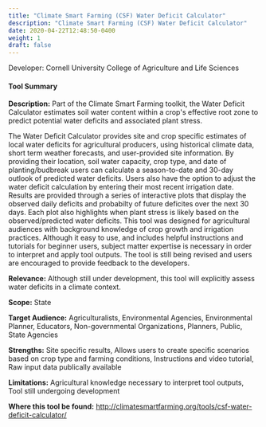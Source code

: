 ```yaml
---
title: "Climate Smart Farming (CSF) Water Deficit Calculator"
description: "Climate Smart Farming (CSF) Water Deficit Calculator"
date: 2020-04-22T12:48:50-0400
weight: 1
draft: false
---
```

Developer: Cornell University College of Agriculture and Life Sciences

#### Tool Summary
**Description:** Part of the Climate Smart Farming toolkit, the Water Deficit Calculator estimates soil water content within a crop's effective root zone to predict potential water deficits and associated plant stress.  

The Water Deficit Calculator provides site and crop specific estimates of local water deficits for agricultural producers, using historical climate data, short term weather forecasts, and user-provided site information. By providing their location, soil water capacity, crop type, and date of planting/budbreak users can calculate a season-to-date and 30-day outlook of predicted water deficits. Users also have the option to adjust the water deficit calculation by entering their most recent irrigation date. Results are provided through a series of interactive plots that display the observed daily deficits and probabilty of future deficites over the next 30 days. Each plot also highlights when plant stress is likely based on the observed/predicted water deficits. This tool was designed for agricultural audiences with background knowledge of crop growth and irrigation practices. Although it easy to use, and includes helpful instructions and tutorials for beginner users, subject matter expertise is necessary in order to interpret and apply tool outputs. The tool is still being revised and users are encouraged to provide feedback to the developers.

**Relevance:** Although still under development, this tool will explicitly assess water deficits in a climate context.

**Scope:** State

**Target Audience:** Agriculturalists, Environmental Agencies, Environmental Planner, Educators, Non-governmental Organizations, Planners, Public, State Agencies

**Strengths:** Site specific results, Allows users to create specific scenarios based on crop type and farming conditions, Instructions and video tutorial, Raw input data publically available

**Limitations:** Agricultural knowledge necessary to interpret tool outputs, Tool still undergoing development

**Where this tool be found:** http://climatesmartfarming.org/tools/csf-water-deficit-calculator/
